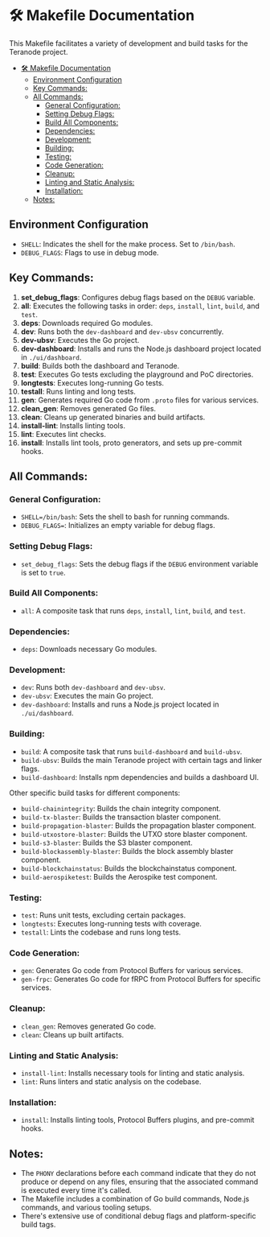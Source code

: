 # 🛠️ Makefile Documentation

This Makefile facilitates a variety of development and build tasks for the Teranode project.

- [🛠️ Makefile Documentation](#️-makefile-documentation)
  - [Environment Configuration](#environment-configuration)
  - [Key Commands:](#key-commands)
  - [All Commands:](#all-commands)
    - [General Configuration:](#general-configuration)
    - [Setting Debug Flags:](#setting-debug-flags)
    - [Build All Components:](#build-all-components)
    - [Dependencies:](#dependencies)
    - [Development:](#development)
    - [Building:](#building)
    - [Testing:](#testing)
    - [Code Generation:](#code-generation)
    - [Cleanup:](#cleanup)
    - [Linting and Static Analysis:](#linting-and-static-analysis)
    - [Installation:](#installation)
  - [Notes:](#notes)


## Environment Configuration
- `SHELL`: Indicates the shell for the make process. Set to `/bin/bash`.
- `DEBUG_FLAGS`: Flags to use in debug mode.

## Key Commands:

1. **set_debug_flags**: Configures debug flags based on the `DEBUG` variable.
2. **all**: Executes the following tasks in order: `deps`, `install`, `lint`, `build`, and `test`.
3. **deps**: Downloads required Go modules.
4. **dev**: Runs both the `dev-dashboard` and `dev-ubsv` concurrently.
5. **dev-ubsv**: Executes the Go project.
6. **dev-dashboard**: Installs and runs the Node.js dashboard project located in `./ui/dashboard`.
7. **build**: Builds both the dashboard and Teranode.
8. **test**: Executes Go tests excluding the playground and PoC directories.
9. **longtests**: Executes long-running Go tests.
10. **testall**: Runs linting and long tests.
11. **gen**: Generates required Go code from `.proto` files for various services.
12. **clean_gen**: Removes generated Go files.
13. **clean**: Cleans up generated binaries and build artifacts.
14. **install-lint**: Installs linting tools.
15. **lint**: Executes lint checks.
16. **install**: Installs lint tools, proto generators, and sets up pre-commit hooks.

## All Commands:

### General Configuration:

- `SHELL=/bin/bash`: Sets the shell to bash for running commands.
- `DEBUG_FLAGS=`: Initializes an empty variable for debug flags.

### Setting Debug Flags:

- `set_debug_flags`: Sets the debug flags if the `DEBUG` environment variable is set to `true`.

### Build All Components:

- `all`: A composite task that runs `deps`, `install`, `lint`, `build`, and `test`.

### Dependencies:

- `deps`: Downloads necessary Go modules.

### Development:

- `dev`: Runs both `dev-dashboard` and `dev-ubsv`.
- `dev-ubsv`: Executes the main Go project.
- `dev-dashboard`: Installs and runs a Node.js project located in `./ui/dashboard`.

### Building:

- `build`: A composite task that runs `build-dashboard` and `build-ubsv`.
- `build-ubsv`: Builds the main Teranode project with certain tags and linker flags.
- `build-dashboard`: Installs npm dependencies and builds a dashboard UI.

Other specific build tasks for different components:

- `build-chainintegrity`: Builds the chain integrity component.
- `build-tx-blaster`: Builds the transaction blaster component.
- `build-propagation-blaster`: Builds the propagation blaster component.
- `build-utxostore-blaster`: Builds the UTXO store blaster component.
- `build-s3-blaster`: Builds the S3 blaster component.
- `build-blockassembly-blaster`: Builds the block assembly blaster component.
- `build-blockchainstatus`: Builds the blockchainstatus component.
- `build-aerospiketest`: Builds the Aerospike test component.

### Testing:

- `test`: Runs unit tests, excluding certain packages.
- `longtests`: Executes long-running tests with coverage.
- `testall`: Lints the codebase and runs long tests.

### Code Generation:

- `gen`: Generates Go code from Protocol Buffers for various services.
- `gen-frpc`: Generates Go code for fRPC from Protocol Buffers for specific services.

### Cleanup:

- `clean_gen`: Removes generated Go code.
- `clean`: Cleans up built artifacts.

### Linting and Static Analysis:

- `install-lint`: Installs necessary tools for linting and static analysis.
- `lint`: Runs linters and static analysis on the codebase.

### Installation:

- `install`: Installs linting tools, Protocol Buffers plugins, and pre-commit hooks.

## Notes:
- The `PHONY` declarations before each command indicate that they do not produce or depend on any files, ensuring that the associated command is executed every time it's called.
- The Makefile includes a combination of Go build commands, Node.js commands, and various tooling setups.
- There's extensive use of conditional debug flags and platform-specific build tags.

